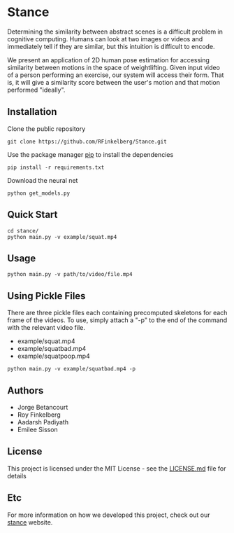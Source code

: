 # Stance
Determining the similarity between abstract scenes is a difficult problem in
cognitive computing. Humans can look at two images or videos and immediately
tell if they are similar, but this intuition is difficult to encode.


We present an application of 2D human pose estimation for accessing similarity between
motions in the space of weightlifting. Given input video of a person performing
an exercise, our system will access their form. That is, it will give a similarity
score between the user's motion and that motion performed "ideally".

## Installation
Clone the public repository

```commandline
git clone https://github.com/RFinkelberg/Stance.git
```

Use the package manager [pip](https://pip.pypa.io/en/stable/) to install the dependencies
```commandline
pip install -r requirements.txt
```

Download the neural net
```commandline
python get_models.py
```

## Quick Start
```commandline
cd stance/
python main.py -v example/squat.mp4
```

## Usage
```commandline
python main.py -v path/to/video/file.mp4
```

## Using Pickle Files
There are three pickle files each containing precomputed skeletons for each
frame of the videos. To use, simply attach a "-p" to the end of the command 
with the relevant video file.

* example/squat.mp4
* example/squatbad.mp4
* example/squatpoop.mp4

```commandline
python main.py -v example/squatbad.mp4 -p
```

## Authors
* Jorge Betancourt
* Roy Finkelberg
* Aadarsh Padiyath
* Emilee Sisson

## License
This project is licensed under the MIT License - see the [LICENSE.md](LICENSE) file for details

## Etc
For more information on how we developed this project, check
out our [stance](https://aspadiyath.github.io/stance/stance.html) website. 